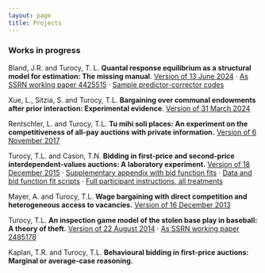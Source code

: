 ```yaml
---
layout: page
title: Projects
---
```


<!---
<section class="list">
    {% for post in site.posts %}
        {% if post.projects %}
            <div class="item {% if post.star %}star{% endif %}">
                <a class="url" href="{% if post.externalLink %}{{ post.externalLink }}{% else %}{{ site.url }}{{ post.url }}{% endif %}">
                    <aside><time datetime="{{ post.date | date:"%d-%m-%Y" }}">{{ post.date | date: "%b %d %Y" }}</time></aside>
                    <h3 class="title">{{ post.title }}</h3>
                </a>
            </div>
        {% endif %}
    {% endfor %}
</section>
	    --->

### Works in progress

Bland, J.R. and Turocy, T. L.
**Quantal response equilibrium as a structural model for estimation:
The missing manual**.
<a href="../papers/qrefit-20240613.pdf">Version of 13 June 2024</a>
&middot;
<a href="https://papers.ssrn.com/sol3/papers.cfm?abstract_id=4425515">
As SSRN working paper 4425515</a>
&middot;
<a href="../papers/qrefit-20230421-src.zip">Sample predictor-corrector codes</a>

Xue, L., Sitzia, S. and Turocy, T.L.
**Bargaining over communal endowments after prior interaction:
Experimental evidence**.
<a href="../papers/jendow-20240331.pdf">Version of 31 March 2024</a>

Rentschler, L. and Turocy, T.L.
**Tu mihi soli places: An experiment on the competitiveness of
all-pay auctions with private information.**
<a href="../papers/hcc-20171106.pdf">Version of 6 November 2017</a>


Turocy, T.L. and Cason, T.N.
**Bidding in first-price and second-price
interdependent-values auctions: A laboratory experiment.**
<a href="../papers/bava-20151218.pdf">Version of 18 December 2015</a>
&middot;
<a href="../papers/bava-supp-20151204.pdf">Supplementary appendix with
bid function fits</a>
&middot;
<a href="../papers/bava-data.zip">Data and bid function fit scripts</a>
&middot;
<a href="../papers/bava-instructions.pdf">Full participant instructions,
all treatments</a>

Mayer, A. and Turocy, T.L.
**Wage bargaining with direct competition and heterogeneous access to
vacancies.**
<a href="../papers/wagedisp-20131216.pdf">Version of 16 December
2013</a>

Turocy, T.L.
**An inspection game model of the stolen base play
in baseball: A theory of theft.**
<a href="../papers/theft-20140822.pdf">Version of 22 August 2014</a>
&middot;
<a href="http://ssrn.com/abstract=2485178">As SSRN working paper 2485178</a>

Kaplan, T.R. and Turocy, T.L.
**Behavioural bidding in first-price auctions: Marginal or average-case reasoning.**

 

